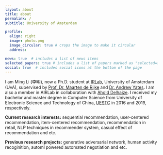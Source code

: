 ```yaml
---
layout: about
title: about
permalink: /
subtitle: University of Amsterdam

profile:
  align: right
  image: photo.png
  image_circular: true # crops the image to make it circular
  address: 

news: true  # includes a list of news items
selected_papers: true # includes a list of papers marked as "selected={true}"
social: true  # includes social icons at the bottom of the page
---
```


I am Ming Li (李明), now a Ph.D. student at [IRLab](https://irlab.science.uva.nl/), University of Amsterdam (UvA), supervised by [Prof. Dr. Maarten de Rijke](https://staff.fnwi.uva.nl/m.derijke/) and [Dr. Andrew Yates](https://andrewyates.net/). I am also a member in AIRLab in collaboration with [Ahold Delhaize](https://www.aholddelhaize.com/about/research-development/). I received my bachelor and master degree in Computer Science from University of Electronic Science and Technology of China, [UESTC](https://en.wikipedia.org/wiki/University_of_Electronic_Science_and_Technology_of_China) in 2016 and 2019, respectively.

**Current research interests:** sequential recommendation, user-centered recommendation, item-centered recommendation, recommendation in retail,
NLP techniques in recommender system, casual effect of recommendation and etc. 

**Previous research projects:** generative adversarial network, human activity recoginition, automl powered automated negotiation and etc.